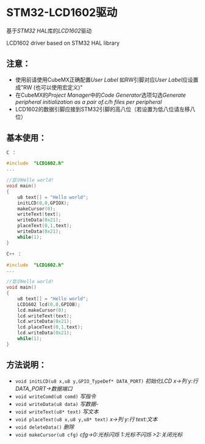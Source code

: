 # STM32-LCD1602驱动
基于*STM32 HAL*库的*LCD1602*驱动

LCD1602 driver based on STM32 HAL library

## 注意：
- 使用前请使用CubeMX正确配置*User Label* 如RW引脚对应*User Label*应设置成"RW (也可以使用宏定义)"
- 在CubeMX的*Project Manager*中的*Code Generator*选项勾选*Generate peripheral initialization as a pair of.c/h files per peripheral*
- LCD1602的数据引脚应接到STM32引脚的高八位（若设置为低八位请左移八位）

## 基本使用：
``` C
C ：

#include  "LCD1602.h" 
...

//显示Hello world!
void main()
{
	u8 text[] = "Hello world";
  	initLCD(0,0,GPIOX);
  	makeCursor(0);
  	writeText(text);
  	writeData(0x21);
  	placeText(0,1,text);
  	writeData(0x21);
	while(1);
}
```
``` C++
C++ ：

#include  "LCD1602.h" 
...

//显示Hello world!
void main()
{
	u8 text[] = "Hello world";
  	LCD1602 lcd(0,0,GPIOB);
  	lcd.makeCursor(0);
  	lcd.writeText(text);
  	lcd.writeData(0x21);
  	lcd.placeText(0,1,text);
  	lcd.writeData(0x21);
	while(1);
}
```
## 方法说明：
- ```void initLCD(u8 x,u8 y,GPIO_TypeDef* DATA_PORT)```	*初始化LCD x->列 y:行 DATA_PORT->数据端口*
- ```void writeComd(u8 comd)``` 		*写指令*
- ```void writeData(u8 data)```		*写数据*- 
- ```void writeText(u8* text)```		*写文本*
- ```void placeText(u8 x,u8 y,u8* text)``` *x->列 y:行 text:文本*
- ```void deleteData()```					*删除*
- ```void makeCursor(u8 cfg)```	*cfg->0:光标闪烁 1:光标不闪烁 >2:关闭光标*
